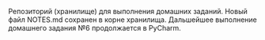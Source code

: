 Репозиторий (хранилище) для выполнения домашних заданий.
Новый файл NOTES.md сохранен в корне хранилища.
Дальшейшее выполнение домашнего задания №6 продолжается в PyCharm.
